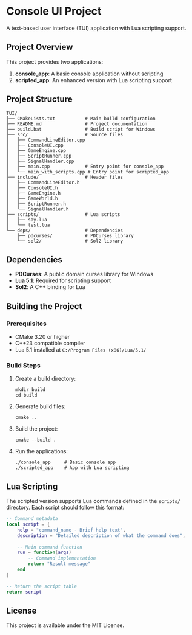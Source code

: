 # Console UI Project

A text-based user interface (TUI) application with Lua scripting support.

## Project Overview

This project provides two applications:

1. **console_app**: A basic console application without scripting
2. **scripted_app**: An enhanced version with Lua scripting support

## Project Structure

```
TUI/
├── CMakeLists.txt           # Main build configuration
├── README.md                # Project documentation
├── build.bat                # Build script for Windows
├── src/                     # Source files
│   ├── CommandLineEditor.cpp
│   ├── ConsoleUI.cpp
│   ├── GameEngine.cpp
│   ├── ScriptRunner.cpp
│   ├── SignalHandler.cpp
│   ├── main.cpp             # Entry point for console_app
│   └── main_with_scripts.cpp # Entry point for scripted_app
├── include/                 # Header files
│   ├── CommandLineEditor.h
│   ├── ConsoleUI.h
│   ├── GameEngine.h
│   ├── GameWorld.h
│   ├── ScriptRunner.h
│   └── SignalHandler.h
├── scripts/                 # Lua scripts
│   ├── say.lua
│   └── test.lua
└── deps/                    # Dependencies
    ├── pdcurses/            # PDCurses library
    └── sol2/                # Sol2 library
```

## Dependencies

- **PDCurses**: A public domain curses library for Windows
- **Lua 5.1**: Required for scripting support
- **Sol2**: A C++ binding for Lua

## Building the Project

### Prerequisites

- CMake 3.20 or higher
- C++23 compatible compiler
- Lua 5.1 installed at `C:/Program Files (x86)/Lua/5.1/`

### Build Steps

1. Create a build directory:
   ```
   mkdir build
   cd build
   ```

2. Generate build files:
   ```
   cmake ..
   ```

3. Build the project:
   ```
   cmake --build .
   ```

4. Run the applications:
   ```
   ./console_app     # Basic console app
   ./scripted_app    # App with Lua scripting
   ```

## Lua Scripting

The scripted version supports Lua commands defined in the `scripts/` directory. Each script should follow this format:

```lua
-- Command metadata
local script = {
    help = "command_name - Brief help text",
    description = "Detailed description of what the command does",
    
    -- Main command function
    run = function(args)
        -- Command implementation
        return "Result message"
    end
}

-- Return the script table
return script
```

## License

This project is available under the MIT License.